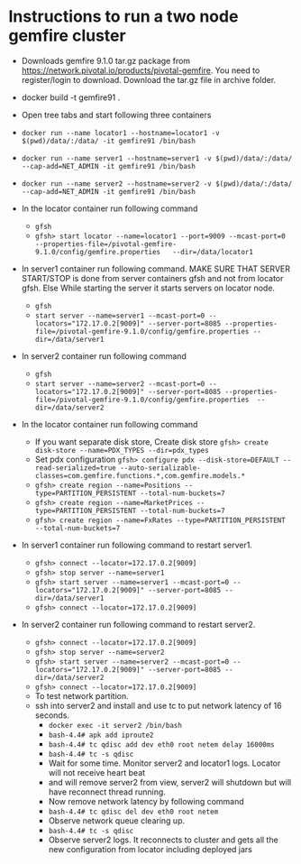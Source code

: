 # Instructions to run a two node gemfire cluster

* Downloads gemfire 9.1.0 tar.gz package from https://network.pivotal.io/products/pivotal-gemfire. You need to register/login to download. Download the tar.gz file in archive folder.
* docker build -t gemfire91 .
* Open tree tabs and start following three containers
* ```docker run --name locator1 --hostname=locator1 -v $(pwd)/data/:/data/ -it gemfire91 /bin/bash```
* ```docker run --name server1 --hostname=server1 -v $(pwd)/data/:/data/  --cap-add=NET_ADMIN -it gemfire91 /bin/bash```
* ```docker run --name server2 --hostname=server2 -v $(pwd)/data/:/data/ --cap-add=NET_ADMIN -it gemfire91 /bin/bash```
* In the locator container run following command
  + ```gfsh```
  + ```gfsh> start locator --name=locator1 --port=9009 --mcast-port=0 --properties-file=/pivotal-gemfire-9.1.0/config/gemfire.properties   --dir=/data/locator1```
* In server1 container run following command. MAKE SURE THAT SERVER START/STOP is done from server containers gfsh and not from locator gfsh. Else While starting the server it starts servers on locator node.
  + ```gfsh```
  + ```start server --name=server1 --mcast-port=0 --locators="172.17.0.2[9009]" --server-port=8085 --properties-file=/pivotal-gemfire-9.1.0/config/gemfire.properties --dir=/data/server1```
* In server2 container run following command
  + ```gfsh```
  + ```start server --name=server2 --mcast-port=0 --locators="172.17.0.2[9009]" --server-port=8085 --properties-file=/pivotal-gemfire-9.1.0/config/gemfire.properties  --dir=/data/server2```  
* In the locator container run following command
  + If you want separate disk store, Create disk store
     ```gfsh> create disk-store --name=PDX_TYPES --dir=pdx_types```
  + Set pdx configuration
     ```gfsh> configure pdx --disk-store=DEFAULT --read-serialized=true --auto-serializable-classes=com.gemfire.functions.*,com.gemfire.models.*```
  + ```gfsh> create region --name=Positions --type=PARTITION_PERSISTENT --total-num-buckets=7```
  + ```gfsh> create region --name=MarketPrices --type=PARTITION_PERSISTENT --total-num-buckets=7```
  + ```gfsh> create region --name=FxRates --type=PARTITION_PERSISTENT --total-num-buckets=7```
* In server1 container run following command to restart server1.
  + ```gfsh> connect --locator=172.17.0.2[9009]```
  + ```gfsh> stop server --name=server1```
  + ```gfsh> start server --name=server1 --mcast-port=0 --locators="172.17.0.2[9009]" --server-port=8085 --dir=/data/server1```
  + ```gfsh> connect --locator=172.17.0.2[9009]```
* In server2 container run following command to restart server2.
  + ```gfsh> connect --locator=172.17.0.2[9009]```
  + ```gfsh> stop server --name=server2```
  + ```gfsh> start server --name=server2 --mcast-port=0 --locators="172.17.0.2[9009]" --server-port=8085 --dir=/data/server2```
  + ```gfsh> connect --locator=172.17.0.2[9009]```  
  
  * To test network partition.
  * ssh into server2 and install and use tc to put network latency of 16 seconds.
    + ```docker exec -it server2 /bin/bash```
    + ```bash-4.4# apk add iproute2```
    + ```bash-4.4# tc qdisc add dev eth0 root netem delay 16000ms```
    + ```bash-4.4# tc -s qdisc```
    * Wait for some time. Monitor server2 and locator1 logs. Locator will not receive heart beat 
    * and will remove server2 from view, server2 will shutdown but will have reconnect thread running.
    * Now remove network latency by following command
    + ```bash-4.4# tc qdisc del dev eth0 root netem```
    * Observe network queue clearing up.
    + ```bash-4.4# tc -s qdisc```
    * Observe server2 logs. It reconnects to cluster and gets all the new configuration from locator including deployed jars
 